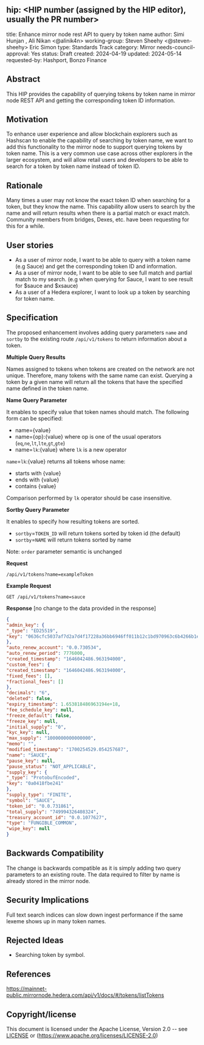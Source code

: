 ## hip: <HIP number (assigned by the HIP editor), usually the PR number>
title: Enhance mirror node rest API to query by token name
author: Simi Hunjan <SimiHunjan>, Ali Nikan <@alinik4n>
working-group: Steven Sheehy <@steven-sheehy> Eric <ericleponner> Simon <svienot>
type: Standards Track
category: Mirror
needs-council-approval: Yes
status: Draft
created: 2024-04-19
updated: 2024-05-14
requested-by: Hashport, Bonzo Finance

## Abstract

This HIP provides the capability of querying tokens by token name in mirror node REST API and getting the corresponding token ID information.

## Motivation

To enhance user experience and allow blockchain explorers such as Hashscan to enable the capability of searching by token name, we want to add this functionality to the mirror node to support querying tokens by token name.
This is a very common use case across other explorers in the larger ecosystem, and will allow retail users and developers to be able to search for a token by token name instead of token ID.

## Rationale

Many times a user may not know the exact token ID when searching for a token, but they know the name. This capability allow users to search by the name and will return results when there is a partial match or exact match. Community members from bridges, Dexes, etc. have been requesting for this for a while.

## User stories

- As a user of mirror node, I want to be able to query with a token name (e.g Sauce) and get the corresponding token ID and information.
- As a user of mirror node, I want to be able to see full match and partial match to my search. (e.g when querying for Sauce, I want to see result for $sauce and $xsauce)
- As a user of a Hedera explorer, I want to look up a token by searching for token name.

## Specification

The proposed enhancement involves adding  query parameters `name` and `sortby` to the existing route `/api/v1/tokens` to return information about a token.

**Multiple Query Results**

Names assigned to tokens when tokens are created on the network are not unique. Therefore, many tokens with the same name can exist. Querying a token by a given name will return all the tokens that have the specified name defined in the token name.

**Name Query Parameter**

It enables to specify value that token names should match. The following form can be specified:

- name={value}
- name={op}:{value} where op is one of the usual operators (`eq`,`ne`,`lt`,`lte`,`gt`,`gte`)
- name=`lk`:{value} where `lk` is a new operator

`name`=`lk`:{value} returns all tokens whose name:

- starts with {value}
- ends with {value}
- contains {value}

Comparison performed by `lk` operator should be case insensitive.

**Sortby Query Parameter**

It enables to specify how resulting tokens are sorted.

- `sortby`=`TOKEN_ID` will return tokens sorted by token id (the default)
- `sortby`=`NAME` will return tokens sorted by name

Note: `order` parameter semantic is unchanged

**Request**
```
/api/v1/tokens?name=exampleToken
```
**Example Request** 

```
GET /api/v1/tokens?name=sauce
```
**Response** 
[no change to the data provided in the response]
```json
{
"admin_key": {
"_type": "ED25519",
"key": "0636cfc5037af7d2a7d4f17228a36bb6946ff011b12c1bd970963c6b4266b1ef"
},
"auto_renew_account": "0.0.730534",
"auto_renew_period": 7776000,
"created_timestamp": "1646042486.963194000",
"custom_fees": {
"created_timestamp": "1646042486.963194000",
"fixed_fees": [],
"fractional_fees": []
},
"decimals": "6",
"deleted": false,
"expiry_timestamp": 1.653818486963194e+18,
"fee_schedule_key": null,
"freeze_default": false,
"freeze_key": null,
"initial_supply": "0",
"kyc_key": null,
"max_supply": "1000000000000000",
"memo": "",
"modified_timestamp": "1700254529.054257687",
"name": "SAUCE",
"pause_key": null,
"pause_status": "NOT_APPLICABLE",
"supply_key": {
"_type": "ProtobufEncoded",
"key": "0a0418fbe241"
},
"supply_type": "FINITE",
"symbol": "SAUCE",
"token_id": "0.0.731861",
"total_supply": "749994326408324",
"treasury_account_id": "0.0.1077627",
"type": "FUNGIBLE_COMMON",
"wipe_key": null
}
```



## **Backwards Compatibility**

The change is backwards compatible as it is simply adding two query parameters to an existing route. The data required to filter by name is already stored in the mirror node.

## Security Implications

Full text search indices can slow down ingest performance if the same lexeme shows up in many token names.

## Rejected Ideas

- Searching token by symbol.

## References

https://mainnet-public.mirrornode.hedera.com/api/v1/docs/#/tokens/listTokens

## Copyright/license

This document is licensed under the Apache License, Version 2.0 -- see [LICENSE](https://www.notion.so/LICENSE) or (https://www.apache.org/licenses/LICENSE-2.0)
